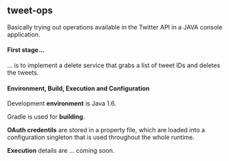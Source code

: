 ## tweet-ops
Basically trying out operations available in the Twitter API in a JAVA console application. 

#### First stage...

... is to implement a delete service that grabs a list of tweet IDs and deletes the tweets.

#### Environment, Build, Execution and Configuration

Development <b>environment</b> is Java 1.6. 

Gradle is used for <b>building</b>. 

<b>OAuth credentils</b> are stored in a property file, which are loaded into a configuration singleton that is used throughout the whole runtime. 

<b>Execution</b> details are ... coming soon.

